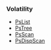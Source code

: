 ### Volatility
   * [PsList](https://github.com/volatilityfoundation/volatility/wiki/Command-Reference#pslist)
   * [PsTree](https://github.com/volatilityfoundation/volatility/wiki/Command-Reference#pstree)
   * [PsScan](https://github.com/volatilityfoundation/volatility/wiki/Command-Reference#psscan)
   * [PsDispScan](https://github.com/volatilityfoundation/volatility/wiki/Command-Reference#psdispscan)
